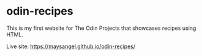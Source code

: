 # odin-recipes
This is my first website for The Odin Projects that showcases recipes using HTML.

Live site: https://maysangel.github.io/odin-recipes/
